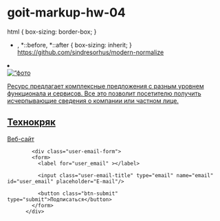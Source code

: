 # goit-markup-hw-04
html {
    box-sizing: border-box;
}

* ,
*::before,
*::after {
    box-sizing: inherit;
}
https://github.com/sindresorhus/modern-normalize

<link
      rel="stylesheet"
      href="https://cdnjs.cloudflare.com/ajax/libs/modern-normalize/1.0.0/modern-normalize.min.css"
      integrity="sha512-ISS7cAi1PEhQ8jnbJpJZMd29NlhNj4AWYyLOSp2CE/CsHxTCu+r+t0D2yoJudVrd0/8fTVPUVDzY5Tvli75u/g=="
      crossorigin="anonymous"
    />


<li class=“portfolio-cards-item body-card-item”>
              <a href=“” class=“card-link link”>
                <div class=“overlay-make”>
                  <img
                  src=“./images/project1.jpg”
                  alt=“фото галереи работ”
                  class=“card-img”
                />
                    <p class=“img-text”>Ресурс предлагает комплексные предложения с разным уровнем функционала и сервисов. Все это позволит посетителю получить исчерпывающие сведения о компании или частном лице.</p>
                </div>
                <div class=“body-card-text-box”>
                  <h2 class=“card-title”>Технокряк</h2>
                  <p class=“card-subtitle”>Веб-сайт</p>
                </div>
              </a>
            </li>

            <div class="user-email-form">
            <form>
              <label for="user_email" ></label>

              <input class="user-email-title" type="email" name="email" id="user_email" placeholder="E-mail"/>

              <button class="btn-submit" type="submit">Подписаться</button>
            </form>
          </div>